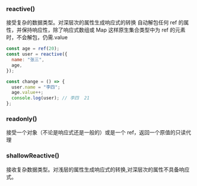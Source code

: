 ### reactive()

接受复杂的数据类型。对深层次的属性生成响应式的转换
自动解包任何 ref 的属性，并保持响应性，除了响应式数组或 Map 这样原生集合类型中为 ref 的元素时，不会解包，仍需.value

```js
const age = ref(20);
const user = reactive({
  name: "张三",
  age,
});

const change = () => {
  user.name = "李四";
  age.value++;
  console.log(user); // 李四  21
};
```

### readonly()

接受一个对象（不论是响应式还是一般的）或是一个 ref，返回一个原值的只读代理

### shallowReactive()

接收复杂数据类型。对浅层的属性生成响应式的转换,对深层次的属性不具备响应式。
